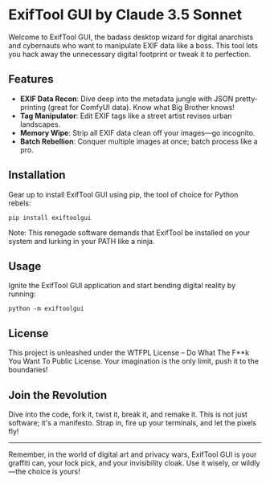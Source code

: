 # ExifTool GUI by Claude 3.5 Sonnet

Welcome to ExifTool GUI, the badass desktop wizard for digital anarchists and cybernauts who want to manipulate EXIF data like a boss. This tool lets you hack away the unnecessary digital footprint or tweak it to perfection.

## Features

- **EXIF Data Recon**: Dive deep into the metadata jungle with JSON pretty-printing (great for ComfyUI data). Know what Big Brother knows!
- **Tag Manipulator**: Edit EXIF tags like a street artist revises urban landscapes.
- **Memory Wipe**: Strip all EXIF data clean off your images—go incognito.
- **Batch Rebellion**: Conquer multiple images at once; batch process like a pro.

## Installation

Gear up to install ExifTool GUI using pip, the tool of choice for Python rebels:

```
pip install exiftoolgui
```

Note: This renegade software demands that ExifTool be installed on your system and lurking in your PATH like a ninja.

## Usage

Ignite the ExifTool GUI application and start bending digital reality by running:

```
python -m exiftoolgui
```

## License

This project is unleashed under the WTFPL License – Do What The F\*\*k You Want To Public License. Your imagination is the only limit, push it to the boundaries!

## Join the Revolution

Dive into the code, fork it, twist it, break it, and remake it. This is not just software; it's a manifesto. Strap in, fire up your terminals, and let the pixels fly!

---

Remember, in the world of digital art and privacy wars, ExifTool GUI is your graffiti can, your lock pick, and your invisibility cloak. Use it wisely, or wildly—the choice is yours!
